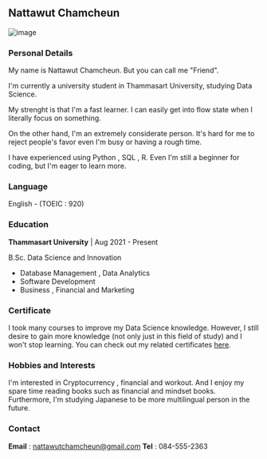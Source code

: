 ## Nattawut Chamcheun
![image](https://img.in.th/images/565e0a3cc9abe8e5c4b394b5ce57f940.jpg)


### Personal Details

My name is Nattawut Chamcheun. But you can call me "Friend".

I'm currently a university student in Thammasart University, studying Data Science.  

My strenght is that I'm a fast learner. I can easily get into flow state when I literally focus on something.

On the other hand, I'm an extremely considerate person. It's hard for me to reject people's favor even I'm busy or having a rough time.

I have experienced using Python , SQL , R. Even I'm still a beginner for coding, but I'm eager to learn more.

### Language
  
English - (TOEIC : 920)

### Education
  
**Thammasart University** | Aug 2021 - Present
   
B.Sc. Data Science and Innovation
   
- Database Management , Data Analytics
- Software Development
- Business , Financial and Marketing

### Certificate

I took many courses to improve my Data Science knowledge.
However, I still desire to gain more knowledge (not only just in this field of study) and I won't stop learning.
You can check out my related certificates [here](https://drive.google.com/drive/u/0/folders/1YldtjG_ri4yjCcnyNDO431PY4XQo3ioj).
 
### Hobbies and Interests

I'm interested in Cryptocurrency , financial and workout.
And I enjoy my spare time reading books such as financial and mindset books.
Furthermore, I'm studying Japanese to be more multilingual person in the future.

### Contact

**Email** : nattawutchamcheun@gmail.com
**Tel** : 084-555-2363

